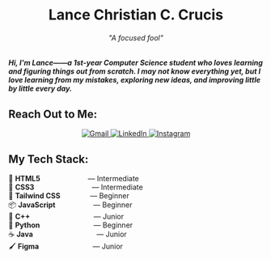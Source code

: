 <h1 align="center">Lance Christian C. Crucis</h1>

<h6 align="center">"A focused fool"</h6>
<h5> Hi, I'm Lance——a 1st-year Computer Science student who loves learning and figuring things out from scratch. I may not know everything yet, but I love learning from my mistakes, exploring new ideas, and improving little by little every day.</h5>

<h2>Reach Out to Me:</h2>
<p align="center">
  <a href="mailto:your-lancecrucis123@gmail.com">
    <img src="https://img.shields.io/badge/Gmail-EA4335?style=for-the-badge&logo=linkedin&logoColor=white" alt="Gmail">
  </a>
   <a href="https://www.linkedin.com/in/your-linkedin">
    <img src="https://img.shields.io/badge/LinkedIn-0077B5?style=for-the-badge&logo=linkedin&logoColor=white" alt="LinkedIn">
  </a>
  <a href="https://www.instagram.com/laanncceeeeee">
    <img src="https://img.shields.io/badge/Instagram-E4405F?style=for-the-badge&logo=instagram&logoColor=white" alt="Instagram">
  </a>
</p>

<h2>My Tech Stack:</h2>

<p>
  🧱 <strong>HTML5</strong>&nbsp;&nbsp;&nbsp;&nbsp;&nbsp;&nbsp;&nbsp;&nbsp;&nbsp;&nbsp;&nbsp;&nbsp;&nbsp;&nbsp;&nbsp;&nbsp;&nbsp;&nbsp;&nbsp;&nbsp;&nbsp;&nbsp;&nbsp;&nbsp;— Intermediate <br>
  🎨 <strong>CSS3</strong>&nbsp;&nbsp;&nbsp;&nbsp;&nbsp;&nbsp;&nbsp;&nbsp;&nbsp;&nbsp;&nbsp;&nbsp;&nbsp;&nbsp;&nbsp;&nbsp;&nbsp;&nbsp;&nbsp;&nbsp;&nbsp;&nbsp;&nbsp;&nbsp;&nbsp;&nbsp;&nbsp;&nbsp;&nbsp;— Intermediate <br>
  🌊 <strong>Tailwind CSS</strong>&nbsp;&nbsp;&nbsp;&nbsp;&nbsp;&nbsp;&nbsp;&nbsp;&nbsp;&nbsp;&nbsp;&nbsp;&nbsp;&nbsp;&nbsp;— Beginner     <br>
  📦 <strong>JavaScript</strong>&nbsp;&nbsp;&nbsp;&nbsp;&nbsp;&nbsp;&nbsp;&nbsp;&nbsp;&nbsp;&nbsp;&nbsp;&nbsp;&nbsp;&nbsp;&nbsp;&nbsp;&nbsp;&nbsp;— Beginner     <br>
  👀 <strong>C++</strong>&nbsp;&nbsp;&nbsp;&nbsp;&nbsp;&nbsp;&nbsp;&nbsp;&nbsp;&nbsp;&nbsp;&nbsp;&nbsp;&nbsp;&nbsp;&nbsp;&nbsp;&nbsp;&nbsp;&nbsp;&nbsp;&nbsp;&nbsp;&nbsp;&nbsp;&nbsp;&nbsp;&nbsp;&nbsp;&nbsp;&nbsp;&nbsp;— Junior       <br>
  🐍 <strong>Python</strong>&nbsp;&nbsp;&nbsp;&nbsp;&nbsp;&nbsp;&nbsp;&nbsp;&nbsp;&nbsp;&nbsp;&nbsp;&nbsp;&nbsp;&nbsp;&nbsp;&nbsp;&nbsp;&nbsp;&nbsp;&nbsp;&nbsp;&nbsp;&nbsp;&nbsp;&nbsp;&nbsp;— Beginner     <br>
  ☕ <strong>Java</strong>&nbsp;&nbsp;&nbsp;&nbsp;&nbsp;&nbsp;&nbsp;&nbsp;&nbsp;&nbsp;&nbsp;&nbsp;&nbsp;&nbsp;&nbsp;&nbsp;&nbsp;&nbsp;&nbsp;&nbsp;&nbsp;&nbsp;&nbsp;&nbsp;&nbsp;&nbsp;&nbsp;&nbsp;&nbsp;&nbsp;&nbsp;&nbsp;— Junior       <br>
  🖌️ <strong>Figma</strong>&nbsp;&nbsp;&nbsp;&nbsp;&nbsp;&nbsp;&nbsp;&nbsp;&nbsp;&nbsp;&nbsp;&nbsp;&nbsp;&nbsp;&nbsp;&nbsp;&nbsp;&nbsp;&nbsp;&nbsp;&nbsp;&nbsp;&nbsp;&nbsp;&nbsp;&nbsp;&nbsp;— Junior       <br>
</p>

